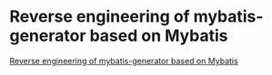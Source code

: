 # Reverse engineering of mybatis-generator based on Mybatis
[Reverse engineering of mybatis-generator based on Mybatis](https://aiwithcloud.com/2022/09/19/reverse_engineering_of_mybatis_generator_based_on_mybatis/)